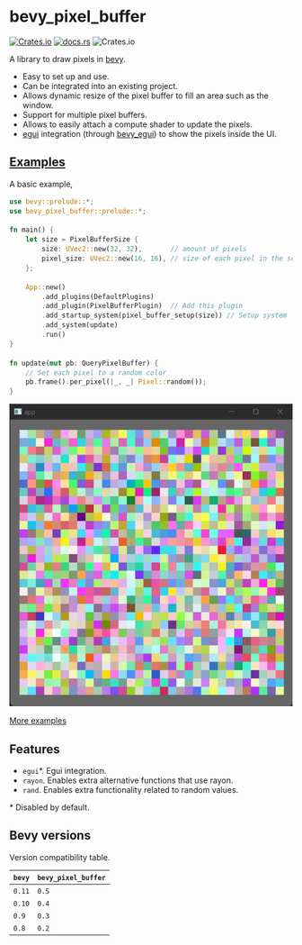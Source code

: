 # bevy_pixel_buffer

[![Crates.io](https://img.shields.io/crates/v/bevy_pixel_buffer)](https://crates.io/crates/bevy_pixel_buffer)
[![docs.rs](https://img.shields.io/docsrs/bevy_pixel_buffer)](https://docs.rs/bevy_pixel_buffer/)
![Crates.io](https://img.shields.io/crates/l/bevy_pixel_buffer)

A library to draw pixels in [bevy](https://crates.io/crates/bevy).

- Easy to set up and use.
- Can be integrated into an existing project.
- Allows dynamic resize of the pixel buffer to fill an area such as the window.
- Support for multiple pixel buffers.
- Allows to easily attach a compute shader to update the pixels.
- [egui](https://crates.io/crates/egui) integration (through
  [bevy_egui](https://crates.io/crates/bevy_egui)) to show the pixels inside the
  UI.

## [Examples](./examples/)

A basic example,

```rust
use bevy::prelude::*;
use bevy_pixel_buffer::prelude::*;

fn main() {
    let size = PixelBufferSize {
        size: UVec2::new(32, 32),       // amount of pixels
        pixel_size: UVec2::new(16, 16), // size of each pixel in the screen
    };

    App::new()
        .add_plugins(DefaultPlugins)
        .add_plugin(PixelBufferPlugin)  // Add this plugin
        .add_startup_system(pixel_buffer_setup(size)) // Setup system
        .add_system(update)
        .run()
}

fn update(mut pb: QueryPixelBuffer) {
    // Set each pixel to a random color
    pb.frame().per_pixel(|_, _| Pixel::random());
}
```

![Basic example output](./images/basic.png)

[More examples](./examples/)

## Features

- `egui`\*. Egui integration.
- `rayon`. Enables extra alternative functions that use rayon.
- `rand`. Enables extra functionality related to random values.

\* Disabled by default.

## Bevy versions

Version compatibility table.

| `bevy` | `bevy_pixel_buffer` |
| ------ | ------------------- |
| `0.11` | `0.5`               |
| `0.10` | `0.4`               |
| `0.9`  | `0.3`               |
| `0.8`  | `0.2`               |
